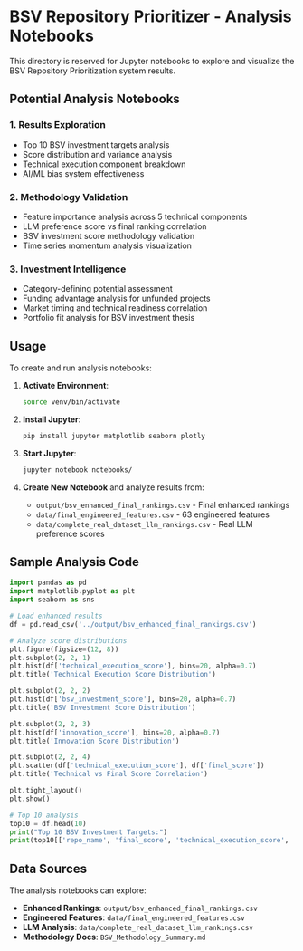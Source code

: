 # BSV Repository Prioritizer - Analysis Notebooks

This directory is reserved for Jupyter notebooks to explore and visualize the BSV Repository Prioritization system results.

## Potential Analysis Notebooks

### 1. Results Exploration
- Top 10 BSV investment targets analysis
- Score distribution and variance analysis  
- Technical execution component breakdown
- AI/ML bias system effectiveness

### 2. Methodology Validation
- Feature importance analysis across 5 technical components
- LLM preference score vs final ranking correlation
- BSV investment score methodology validation
- Time series momentum analysis visualization

### 3. Investment Intelligence
- Category-defining potential assessment
- Funding advantage analysis for unfunded projects
- Market timing and technical readiness correlation
- Portfolio fit analysis for BSV investment thesis

## Usage

To create and run analysis notebooks:

1. **Activate Environment**:
   ```bash
   source venv/bin/activate
   ```

2. **Install Jupyter**:
   ```bash
   pip install jupyter matplotlib seaborn plotly
   ```

3. **Start Jupyter**:
   ```bash
   jupyter notebook notebooks/
   ```

4. **Create New Notebook** and analyze results from:
   - `output/bsv_enhanced_final_rankings.csv` - Final enhanced rankings
   - `data/final_engineered_features.csv` - 63 engineered features
   - `data/complete_real_dataset_llm_rankings.csv` - Real LLM preference scores

## Sample Analysis Code

```python
import pandas as pd
import matplotlib.pyplot as plt
import seaborn as sns

# Load enhanced results
df = pd.read_csv('../output/bsv_enhanced_final_rankings.csv')

# Analyze score distributions
plt.figure(figsize=(12, 8))
plt.subplot(2, 2, 1)
plt.hist(df['technical_execution_score'], bins=20, alpha=0.7)
plt.title('Technical Execution Score Distribution')

plt.subplot(2, 2, 2)
plt.hist(df['bsv_investment_score'], bins=20, alpha=0.7)
plt.title('BSV Investment Score Distribution')

plt.subplot(2, 2, 3)
plt.hist(df['innovation_score'], bins=20, alpha=0.7)
plt.title('Innovation Score Distribution')

plt.subplot(2, 2, 4)
plt.scatter(df['technical_execution_score'], df['final_score'])
plt.title('Technical vs Final Score Correlation')

plt.tight_layout()
plt.show()

# Top 10 analysis
top10 = df.head(10)
print("Top 10 BSV Investment Targets:")
print(top10[['repo_name', 'final_score', 'technical_execution_score', 'bsv_investment_score']])
```

## Data Sources

The analysis notebooks can explore:
- **Enhanced Rankings**: `output/bsv_enhanced_final_rankings.csv`
- **Engineered Features**: `data/final_engineered_features.csv` 
- **LLM Analysis**: `data/complete_real_dataset_llm_rankings.csv`
- **Methodology Docs**: `BSV_Methodology_Summary.md`